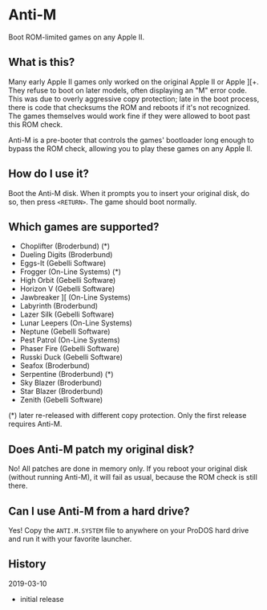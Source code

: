 # Anti-M

Boot ROM-limited games on any Apple II.

## What is this?

Many early Apple II games only worked on the original Apple II or Apple ][+.
They refuse to boot on later models, often displaying an "M" error code. This
was due to overly aggressive copy protection; late in the boot process, there is
code that checksums the ROM and reboots if it's not recognized. The games
themselves would work fine if they were allowed to boot past this ROM check.

Anti-M is a pre-booter that controls the games' bootloader long enough to bypass
the ROM check, allowing you to play these games on any Apple II.

## How do I use it?

Boot the Anti-M disk. When it prompts you to insert your original disk, do so,
then press `<RETURN>`. The game should boot normally.

## Which games are supported?

- Choplifter (Broderbund) (*)
- Dueling Digits (Broderbund)
- Eggs-It (Gebelli Software)
- Frogger (On-Line Systems) (*)
- High Orbit (Gebelli Software)
- Horizon V (Gebelli Software)
- Jawbreaker ][ (On-Line Systems)
- Labyrinth (Broderbund)
- Lazer Silk (Gebelli Software)
- Lunar Leepers (On-Line Systems)
- Neptune (Gebelli Software)
- Pest Patrol (On-Line Systems)
- Phaser Fire (Gebelli Software)
- Russki Duck (Gebelli Software)
- Seafox (Broderbund)
- Serpentine (Broderbund) (*)
- Sky Blazer (Broderbund)
- Star Blazer (Broderbund)
- Zenith (Gebelli Software)

(*) later re-released with different copy protection. Only the first release
requires Anti-M.

## Does Anti-M patch my original disk?

No! All patches are done in memory only. If you reboot your original disk
(without running Anti-M), it will fail as usual, because the ROM check is still
there.

## Can I use Anti-M from a hard drive?

Yes! Copy the `ANTI.M.SYSTEM` file to anywhere on your ProDOS hard drive and run
it with your favorite launcher.

## History

2019-03-10

- initial release
